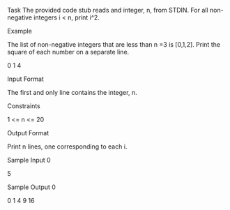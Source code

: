 Task
The provided code stub reads and integer, n, from STDIN. For all non-negative integers i < n, print i^2.

Example

The list of non-negative integers that are less than n =3 is [0,1,2]. Print the square of each number on a separate line.

0
1
4

Input Format

The first and only line contains the integer, n.

Constraints

1 <= n <= 20

Output Format

Print n lines, one corresponding to each i.

Sample Input 0

5

Sample Output 0

0
1
4
9
16
    